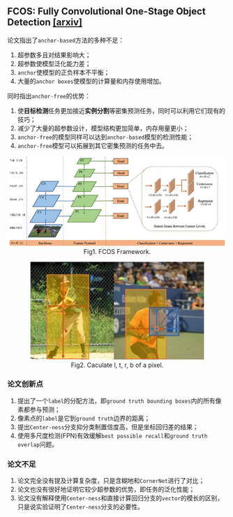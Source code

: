 ## FCOS: Fully Convolutional One-Stage Object Detection [\[arxiv\]](https://arxiv.org/abs/1904.01355)

论文指出了`anchor-based`方法的多种不足：

1. 超参数多且对结果影响大；
2. 超参数使模型泛化能力差；
3. `anchor`使模型的正负样本不平衡；
4. 大量的`anchor boxes`使模型的计算量和内存使用增加。

同时指出`anchor-free`的优势：

1. 使**目标检测**任务更加接近**实例分割**等密集预测任务，同时可以利用它们现有的技巧；
2. 减少了大量的超参数设计，模型结构更加简单，内存用量更小；
3. `anchor-free`的模型同样可以达到`anchor-based`模型的检测性能；
4. `anchor-free`模型可以拓展到其它密集预测的任务中去。

<p align="center">
  <img src="../../imgs/fcos_1.jpg" alt="fcos framework" width=700px />
  <br />
  Fig1. FCOS Framework.
</p>

<p align="center">
  <img src="../../imgs/fcos_2.jpg" alt="caculate ltrb" width=400px />
  <br />
  Fig2. Caculate l, t, r, b of a pixel.
</p>

### 论文创新点

1. 提出了一个`label`的分配方法，即`ground truth bounding boxes`内的所有像素都参与预测；
2. 像素点的`label`是它到`ground truth`边界的距离；
3. 提出`Center-ness`分支抑分类制置信度高，但是坐标回归差的结果；
4. 使用多尺度检测(FPN)有效缓解`best possible recall`和`ground truth overlap`问题。

### 论文不足

1. 论文完全没有提及计算复杂度，只是含糊地和`CornerNet`进行了对比；
2. 论文也没有很好地证明它较少超参数的优势，即任务的泛化性能；
3. 论文没有解释使用`Center-ness`和直接计算回归分支的`vector`的模长的区别，只是说实验证明了`Center-ness`分支的必要性。
